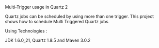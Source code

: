 Multi-Trigger usage in Quartz 2 

Quartz jobs can be scheduled by using more than one trigger. This project shows how to schedule Multi Triggered Quartz jobs.

Using Technologies :

JDK 1.6.0_21, Quartz 1.8.5 and Maven 3.0.2
